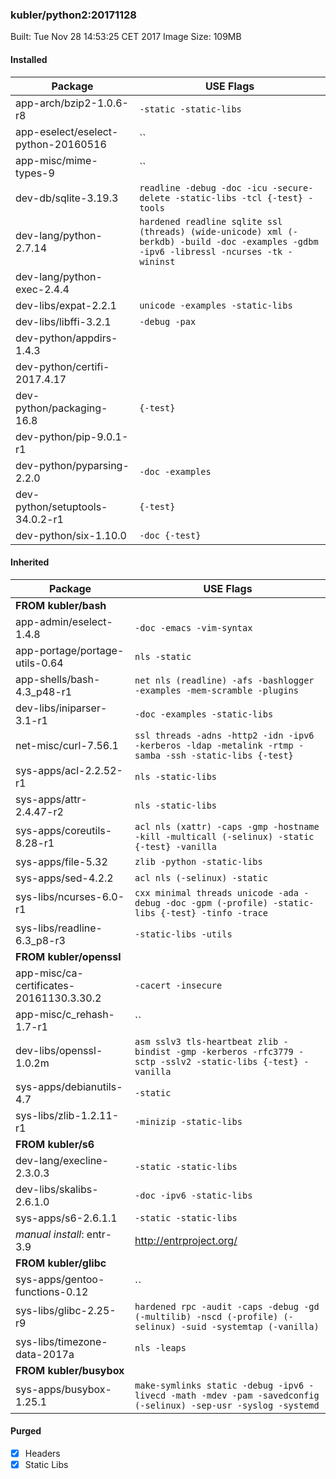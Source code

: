 ### kubler/python2:20171128

Built: Tue Nov 28 14:53:25 CET 2017
Image Size: 109MB

#### Installed
Package | USE Flags
--------|----------
app-arch/bzip2-1.0.6-r8 | `-static -static-libs`
app-eselect/eselect-python-20160516 | ``
app-misc/mime-types-9 | ``
dev-db/sqlite-3.19.3 | `readline -debug -doc -icu -secure-delete -static-libs -tcl {-test} -tools`
dev-lang/python-2.7.14 | `hardened readline sqlite ssl (threads) (wide-unicode) xml (-berkdb) -build -doc -examples -gdbm -ipv6 -libressl -ncurses -tk -wininst`
dev-lang/python-exec-2.4.4 | ` `
dev-libs/expat-2.2.1 | `unicode -examples -static-libs`
dev-libs/libffi-3.2.1 | `-debug -pax`
dev-python/appdirs-1.4.3 | ` `
dev-python/certifi-2017.4.17 | ` `
dev-python/packaging-16.8 | `{-test}`
dev-python/pip-9.0.1-r1 | ` `
dev-python/pyparsing-2.2.0 | `-doc -examples`
dev-python/setuptools-34.0.2-r1 | `{-test}`
dev-python/six-1.10.0 | `-doc {-test}`
#### Inherited
Package | USE Flags
--------|----------
**FROM kubler/bash** |
app-admin/eselect-1.4.8 | `-doc -emacs -vim-syntax`
app-portage/portage-utils-0.64 | `nls -static`
app-shells/bash-4.3_p48-r1 | `net nls (readline) -afs -bashlogger -examples -mem-scramble -plugins`
dev-libs/iniparser-3.1-r1 | `-doc -examples -static-libs`
net-misc/curl-7.56.1 | `ssl threads -adns -http2 -idn -ipv6 -kerberos -ldap -metalink -rtmp -samba -ssh -static-libs {-test}`
sys-apps/acl-2.2.52-r1 | `nls -static-libs`
sys-apps/attr-2.4.47-r2 | `nls -static-libs`
sys-apps/coreutils-8.28-r1 | `acl nls (xattr) -caps -gmp -hostname -kill -multicall (-selinux) -static {-test} -vanilla`
sys-apps/file-5.32 | `zlib -python -static-libs`
sys-apps/sed-4.2.2 | `acl nls (-selinux) -static`
sys-libs/ncurses-6.0-r1 | `cxx minimal threads unicode -ada -debug -doc -gpm (-profile) -static-libs {-test} -tinfo -trace`
sys-libs/readline-6.3_p8-r3 | `-static-libs -utils`
**FROM kubler/openssl** |
app-misc/ca-certificates-20161130.3.30.2 | `-cacert -insecure`
app-misc/c_rehash-1.7-r1 | ``
dev-libs/openssl-1.0.2m | `asm sslv3 tls-heartbeat zlib -bindist -gmp -kerberos -rfc3779 -sctp -sslv2 -static-libs {-test} -vanilla`
sys-apps/debianutils-4.7 | `-static`
sys-libs/zlib-1.2.11-r1 | `-minizip -static-libs`
**FROM kubler/s6** |
dev-lang/execline-2.3.0.3 | `-static -static-libs`
dev-libs/skalibs-2.6.1.0 | `-doc -ipv6 -static-libs`
sys-apps/s6-2.6.1.1 | `-static -static-libs`
*manual install*: entr-3.9 | http://entrproject.org/
**FROM kubler/glibc** |
sys-apps/gentoo-functions-0.12 | ``
sys-libs/glibc-2.25-r9 | `hardened rpc -audit -caps -debug -gd (-multilib) -nscd (-profile) (-selinux) -suid -systemtap (-vanilla)`
sys-libs/timezone-data-2017a | `nls -leaps`
**FROM kubler/busybox** |
sys-apps/busybox-1.25.1 | `make-symlinks static -debug -ipv6 -livecd -math -mdev -pam -savedconfig (-selinux) -sep-usr -syslog -systemd`
#### Purged
- [x] Headers
- [x] Static Libs
